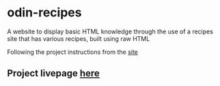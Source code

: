# odin-recipes
A website to display basic HTML knowledge through the use of a recipes
site that has various recipes, built using raw HTML

Following the project instructions from the [site](https://www.theodinproject.com/lessons/foundations-recipes)

## Project livepage [here](https://regmis.github.io/odin-recipes/)